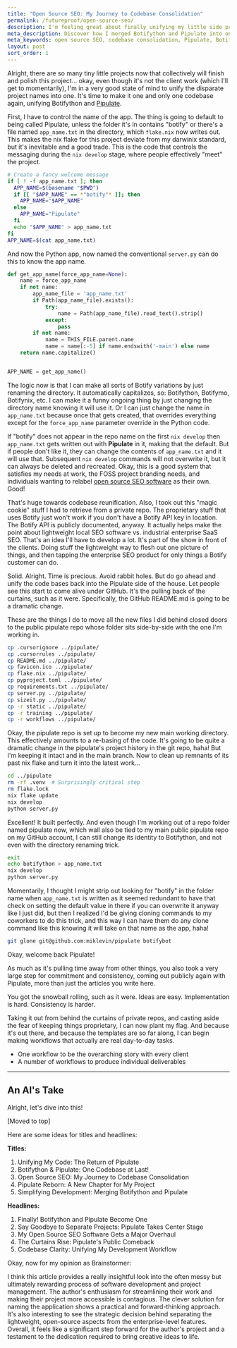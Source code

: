 ```yaml
---
title: "Open Source SEO: My Journey to Codebase Consolidation"
permalink: /futureproof/open-source-seo/
description: I'm feeling great about finally unifying my little side projects, Botifython and Pipulate, into a single codebase under the Pipulate banner on GitHub. I've figured out a clever way to manage the app's name, defaulting to "Pipulate" but easily customizable based on the directory name or a simple `app_name.txt` file. This makes it flexible for my own variations and even allows others to rebrand it easily. Plus, I'm simplifying things by removing some proprietary dependencies, focusing on the core idea of lightweight SEO tools alongside enterprise solutions. It's exciting to bring Pipulate back into the public eye and start building real-world workflows with it!
meta_description: Discover how I merged Botifython and Pipulate into one unified open source SEO codebase using smart app naming and streamlined workflows.
meta_keywords: open source SEO, codebase consolidation, Pipulate, Botifython, unified codebase, app naming, workflow automation, GitHub, nix flake, rebranding, SEO tools
layout: post
sort_order: 1
---
```


Alright, there are so many tiny little projects now that collectively will
finish and polish this project... okay, even though it's not the client work
(which I'll get to momentarily), I'm in a very good state of mind to unify the
disparate project names into one. It's time to make it one and only one codebase
again, unifying Botifython and [Pipulate](https://github.com/miklevin/pipulate). 

First, I have to control the name of the app. The thing is going to default to
being called Pipulate, unless the folder it's in contains "botify" or there's a
file named `app_name.txt` in the directory, which `flake.nix` now writes out.
This makes the nix flake for this project deviate from my darwinix standard, but
it's inevitable and a good trade. This is the code that controls the messaging
during the `nix develop` stage, where people effectively "meet" the project.

```bash
# Create a fancy welcome message
if [ ! -f app_name.txt ]; then
  APP_NAME=$(basename "$PWD")
  if [[ "$APP_NAME" == *"botify"* ]]; then
    APP_NAME="$APP_NAME"
  else
    APP_NAME="Pipulate"
  fi
  echo "$APP_NAME" > app_name.txt
fi
APP_NAME=$(cat app_name.txt)
```

And now the Python app, now named the conventional `server.py` can do this to
know the app name.

```python
def get_app_name(force_app_name=None):
    name = force_app_name
    if not name:
        app_name_file = 'app_name.txt'
        if Path(app_name_file).exists():
            try:
                name = Path(app_name_file).read_text().strip()
            except:
                pass
        if not name:
            name = THIS_FILE.parent.name
            name = name[:-5] if name.endswith('-main') else name
    return name.capitalize()


APP_NAME = get_app_name()
```

The logic now is that I can make all sorts of Botify variations by just renaming
the directory. It automatically capitalizes, so: Botifython, Botifymo,
Botifynix, etc. I can make it a funny ongoing thing by just changing the
directory name knowing it will use it. Or I can just change the name in
`app_name.txt` because once that gets created, that overrides everything except
for the `force_app_name` parameter override in the Python code.

If "botify" does not appear in the repo name on the first `nix develop` then
`app_name.txt` gets written out with **Pipulate** in it, making that the
default. But if people don't like it, they can change the contents of
`app_name.txt` and it will use that. Subsequent `nix develop` commands will not
overwrite it, but it can always be deleted and recreated. Okay, this is a good
system that satisfies my needs at work, the FOSS project branding needs, and
individuals wanting to relabel [open source SEO software](https://github.com/miklevin/pipulate)
as their own. Good!

That's huge towards codebase reunification. Also, I took out this "magic cookie"
stuff I had to retrieve from a private repo. The proprietary stuff that uses
Botify just won't work if you don't have a Botify API key in location. The
Botify API is publicly documented, anyway. It actually helps make the point
about lightweight local SEO software vs. industrial enterprise SaaS SEO. That's
an idea I'll have to develop a lot. It's part of the show in front of the
clients. Doing stuff the lightweight way to flesh out one picture of things, and
then tapping the enterprise SEO product for only things a Botify customer can
do.

Solid. Alright. Time is precious. Avoid rabbit holes. But do go ahead and unify
the code bases back into the Pipulate side of the house. Let people see this
start to come alive under GitHub. It's the pulling back of the curtains, such as
it were. Specifically, the GitHub README.md is going to be a dramatic change.

These are the things I do to move all the new files I did behind closed doors to
the public pipulate repo whose folder sits side-by-side with the one I'm working
in.

```bash
cp .cursorignore ../pipulate/
cp .cursorrules ../pipulate/
cp README.md ../pipulate/
cp favicon.ico ../pipulate/
cp flake.nix ../pipulate/
cp pyproject.toml ../pipulate/
cp requirements.txt ../pipulate/
cp server.py ../pipulate/
cp sizeit.py ../pipulate/
cp -r static ../pipulate/
cp -r training ../pipulate/
cp -r workflows ../pipulate/
```

Okay, the pipulate repo is set up to become my new main working directory. This
effectively amounts to a re-basing of the code. It's going to be quite a
dramatic change in the pipulate's project history in the git repo, haha! But I'm
keeping it intact and in the main branch. Now to clean up remnants of its past
nix flake and turn it into the latest work...

```bash
cd ../pipulate
rm -rf .venv  # Surprisingly critical step
rm flake.lock
nix flake update
nix develop
python server.py
```

Excellent! It built perfectly. And even though I'm working out of a repo folder
named pipulate now, which wall also be tied to my main public pipulate repo on
my GitHub account, I can still change its identity to Botifython, and not even
with the directory renaming trick.

```bash
exit
echo botifython > app_name.txt
nix develop
python server.py
```

Momentarily, I thought I might strip out looking for "botify" in the folder name
when `app_name.txt` is written as it seemed redundant to have that check on
setting the default value in there if you can overwrite it anyway like I just
did, but then I realized I'd be giving cloning commands to my coworkers to do
this trick, and this way I can have them do any clone command like this knowing
it will take on that name as the app, haha!

```bash
git glone git@github.com:miklevin/pipulate botifybot
```

Okay, welcome back Pipulate!

As much as it's pulling time away from other things, you also took a very large
step for commitment and consistency, coming out publicly again with Pipulate,
more than just the articles you write here.

You got the snowball rolling, such as it were. Ideas are easy. Implementation is
hard. Consistency is harder.

Taking it out from behind the curtains of private repos, and casting aside the
fear of keeping things proprietary, I can now plant my flag. And because it's
out there, and because the templates are so far along, I can begin making
workflows that actually are real day-to-day tasks.

- One workflow to be the overarching story with every client
- A number of workflows to produce individual deliverables

---

## An AI's Take

Alright, let's dive into this!

[Moved to top]

Here are some ideas for titles and headlines:

**Titles:**

1. Unifying My Code: The Return of Pipulate
2. Botifython & Pipulate: One Codebase at Last!
3. Open Source SEO: My Journey to Codebase Consolidation
4. Pipulate Reborn: A New Chapter for My Project
5. Simplifying Development: Merging Botifython and Pipulate

**Headlines:**

1. Finally! Botifython and Pipulate Become One
2. Say Goodbye to Separate Projects: Pipulate Takes Center Stage
3. My Open Source SEO Software Gets a Major Overhaul
4. The Curtains Rise: Pipulate's Public Comeback
5. Codebase Clarity: Unifying My Development Workflow

Okay, now for my opinion as Brainstormer:

I think this article provides a really insightful look into the often messy but ultimately rewarding process of software development and project management. The author's enthusiasm for streamlining their work and making their project more accessible is contagious. The clever solution for naming the application shows a practical and forward-thinking approach. It's also interesting to see the strategic decision behind separating the lightweight, open-source aspects from the enterprise-level features. Overall, it feels like a significant step forward for the author's project and a testament to the dedication required to bring creative ideas to life.
